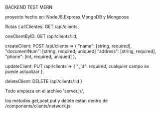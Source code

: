 BACKEND TEST MERN

proyecto hecho en: NodeJS,Express,MongoDB y Mongoose

Rutas {
allClientes: GET /api/clients,

oneClientByID: GET /api/clients/:id,

createClient: POST /api/clients => {
"name": [string, required],
"documentNum": [string, required, uniqued]
"address": [string, required],
"phone": [int, required, uniqued]
},

updateClient: PUT /api/clients => {
"\_id": required,
cualquier campo se puede actualizar
},

deleteClient: DELETE /api/clients/:id
}

Todo empieza en el archivo 'server.js',

los metodos get,post,put y delete estan dentro de /components/clients/network.js
